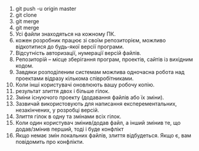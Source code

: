 1) git push -u origin master
2) git clone
3) git merge
4) git merge
5) Усі файли знаходяться на кожному ПК.
6) кожен розробник працює зі своїм репозиторієм, можливо відкотитися до будь-якої версії програми.
7) Відсутність авторизації, нумерації версій файлів.
8) Репозиторій – місце зберігання програм, проектів, сайтів із вихідним кодом.
9) Завдяки розподіленим системам можлива одночасна робота над проектами відразу кількома співробітниками.
10) Коли інші користувачі оновлюють вашу робочу копію.
11) результат злиття двох і більше гілок.
12) Зміни існуючого проекту (додавання файлів або їх зміни).
13) Зазвичай використовують для написання експерементальних, незакінчених, у розробці версій.
14) Злиття гілок в одну та змінами всіх гілок.
15) Коли один користувач змінив/додав файл, а інший змінив те, що додав/змінив перший, тоді і буде конфлікт
16) Якщо немає змін локальних файлів, злиття відбудеться. Якщо є, вам повідомить про конфлікти.
